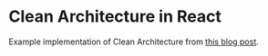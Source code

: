 # Clean Architecture in React

Example implementation of Clean Architecture from [this blog post](https://reactjsexample.com/clean-architecture-for-react/).
